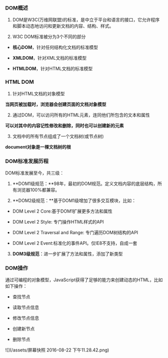 ### DOM概述

1. DOM是W3C\(万维网联盟\)的标准，是中立于平台和语言的接口，它允许程序和脚本动态地访问和更新文档的内容、结构、样式。

2. W3C DOM标准被分为3个不同的部分

  * **核心DOM**，针对任何结构化文档的标准模型

  * **XMLDOM**，针对XML文档的标准模型

  * **HTMLDOM**，针对HTML文档的标准模型

### HTML DOM

1. 针对HTML文档的对象模型

  **当网页被加载时，浏览器会创建页面的文档对象模型**

2. 通过DOM，可以访问所有的HTML元素，连同他们所包含的文本和属性

  **可以对其中的内容记性修改和删除，同时也可以创建新的元素**

3. 文档中的所有节点组成了一个文档树\(或节点树\)

  **document对象是一棵文档树的根**

### DOM标准发展历程

DOM标准发展至今，共三级：

1. **DOM1级规范：**98年，最初的DOM规范。定义文档内容的底层结构，所有浏览器100%都兼容。

2. **DOM2级规范：**基于DOM1级增加了很多交互模块，比如：

  - DOM Level 2 Core:基于DOM1扩展更多方法和属性

  - DOM Level 2 Style: 专门操作HTML样式的API

  - DOM Level 2 Traversal and Range: 专门遍历DOM树结构的API

  - DOM Level 2 Event:标准化的事件API。仅IE8不支持，自成一套

3. **DOM3级规范**：进一步扩展了方法和属性，添加了新类型



### DOM操作

 通过可编程的对象模型，JavaScript获得了足够的能力来创建动态的HTML，比如如下操作：



 - 查找节点

 - 读取节点信息

 - 修改节点信息

 - 创建新节点

 - 删除节点



![](/assets/屏幕快照 2016-08-22 下午11.28.42.png)








